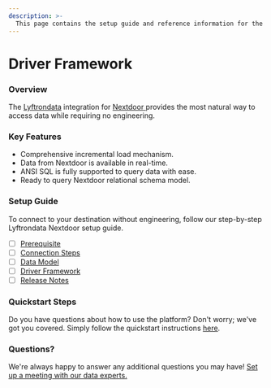 ```yaml
---
description: >-
  This page contains the setup guide and reference information for the Nextdoor source connector.
---
```


# Driver Framework

### Overview

The [Lyftrondata](https://www.lyftrondata.com/) integration for [Nextdoor](https://www.lyftrondata.com/integration/nextdoor/)[ ](https://www.lyftrondata.com/integration/nextdoor/)provides the most natural way to access data while requiring no engineering.

### Key Features

* Comprehensive incremental load mechanism.
* Data from Nextdoor is available in real-time.&#x20;
* ANSI SQL is fully supported to query data with ease.
* Ready to query Nextdoor relational schema model.

### Setup Guide

To connect to your destination without engineering, follow our step-by-step Lyftrondata Nextdoor setup guide.

* [ ] [Prerequisite](../../marketing-analytics/nextdoor/prerequisite.md)
* [ ] [Connection Steps](../../marketing-analytics/nextdoor/connection-steps.md)
* [ ] [Data Model](../../marketing-analytics/nextdoor/data-model/)
* [ ] [Driver Framework](../../marketing-analytics/nextdoor/driver-framework/)
* [ ] [Release Notes](../../marketing-analytics/nextdoor/release-notes.md)

### Quickstart Steps

Do you have questions about how to use the platform? Don't worry; we've got you covered. Simply follow the quickstart instructions [here](../../../quickstart-steps.md).

### Questions? <a href="#questions" id="questions"></a>

We're always happy to answer any additional questions you may have! [Set up a meeting with our data experts.](https://www.lyftrondata.com/book-a-meeting/)


